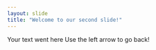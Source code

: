 ```yaml
---
layout: slide
title: "Welcome to our second slide!"
---
```

Your text went here
Use the left arrow to go back!
